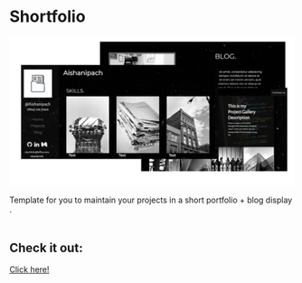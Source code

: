 # Shortfolio
![Image of the website](https://github.com/Aishanipach/shortfolio/blob/master/img/readme.jpg)

Template for you to maintain your projects in a short portfolio + blog display .<br><br>

## Check it out:
[Click here!](https://aishanipach.github.io/shortfolio/)

